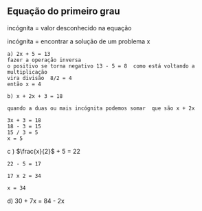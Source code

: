 ## Equação do primeiro grau


incógnita = valor desconhecido na equação

incógnita = encontrar a solução de um problema x
```
a) 2x + 5 = 13   
fazer a operação inversa 
o positivo se torna negativo 13 - 5 = 8  como está voltando a multiplicação
vira divisão  8/2 = 4 
então x = 4
```

```
b) x + 2x + 3 = 18 

quando a duas ou mais incógnita podemos somar  que são x + 2x 

3x + 3 = 18
18 - 3 = 15
15 / 3 = 5 
x = 5 

```


c ) $\frac{x}{2}$ + 5 = 22

    22 - 5 = 17 
    
    17 x 2 = 34  
    
    x = 34 
    

    
d) 30 + 7x = 84 - 2x 

